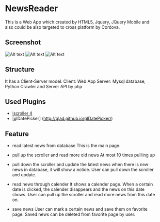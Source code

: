 # NewsReader
This is a Web App which created by HTML5, Jquery, JQuery Mobile and also could be also targeted to cross platform by Cordova.

## Screenshot
![Alt text](/path/to/img.jpg)
![Alt text](/path/to/img.jpg)
![Alt text](/path/to/img.jpg)

## Structure
It has a Client-Server model.
Client: Web App
Server: Mysql database, Python Crawler and Server API by php 

## Used Plugins
* [Iscroller 4](http://cubiq.org/iscroll-4)
* [glDatePicker] (http://glad.github.io/glDatePicker/)

## Feature

* read latest news from database
This is the main page.

* pull up the scroller and read more old news
At most 10 times pullling up

* pull down the scroller and update the latest news
when there is new news in database, it will show a notice. User can pull down the scroller and update.

* read news through calender
It shows a calender page. When a certain date is clicked, the calender disappears and the news on this date shows.
User can pull up the scroller and read more news from this date on.

* save news
User can mark a certain news and save them on favorite page.
Saved news can be deleted from favorite page by user.







